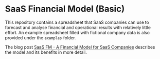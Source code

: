 # SaaS Financial Model (Basic)

This repository contains a spreadsheet that SaaS companies can use to forecast and analyse financial and operational results with relatively little effort. An example spreadsheet filled with fictional company data is also provided under the `examples` folder.

The blog post [SaaS FM - A Financial Model for SaaS Companies](https://www.prodigi.to/blog/tools/a-basic-financial-model-for-saas.html) describes the model and its benefits in more detail.

